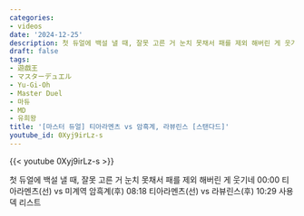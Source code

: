 ```yaml
---
categories:
- videos
date: '2024-12-25'
description: 첫 듀얼에 백설 낼 때, 잘못 고른 거 눈치 못채서 패를 제외 해버린 게 웃기네
draft: false
tags:
- 遊戯王
- マスターデュエル
- Yu-Gi-Oh
- Master Duel
- 마듀
- MD
- 유희왕
title: '[마스터 듀얼] 티아라멘츠 vs 암흑계, 라뷰린스 [스탠다드]'
youtube_id: 0Xyj9irLz-s
---
```



{{< youtube 0Xyj9irLz-s >}}

첫 듀얼에 백설 낼 때, 잘못 고른 거 눈치 못채서 패를 제외 해버린 게 웃기네
00:00 티아라멘츠(선) vs 미계역 암흑계(후)
08:18 티아라멘츠(선) vs 라뷰린스(후)
10:29 사용 덱 리스트
